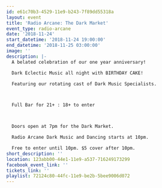 ```yaml
---
id: e61c70b3-4529-11e9-b243-7f89dd55318a
layout: event
title: 'Radio Arcane: The Dark Market'
event_type: radio-arcane
date: '2018-11-24'
start_datetime: '2018-11-24 19:00:00'
end_datetime: '2018-11-25 03:00:00'
image: ''
description: |-
  A belated celebration of our one year anniversary!

  Dark Eclectic Music all night with BIRTHDAY CAKE!

  Featuring our rotating cast of Dark Music Specialists.



  Full Bar for 21+ : 18+ to enter



  Doors open at 7pm for the Dark Market.

  Radio Arcane Dark Music and Dancing starts at 10pm.

  Free to enter until 10pm. $5 cover after 10pm.
short_description: ''
location: 123abb00-44e1-11e9-a537-716249173299
facebook_event_link: ''
tickets_link: ''
playlist: 72124c80-44fc-11e9-be2b-5bee9006d072
---
```


